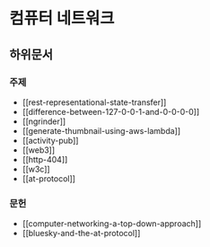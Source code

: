 # 컴퓨터 네트워크

## 하위문서

### 주제

- [[rest-representational-state-transfer]]
- [[difference-between-127-0-0-1-and-0-0-0-0]]
- [[ngrinder]]
- [[generate-thumbnail-using-aws-lambda]]
- [[activity-pub]]
- [[web3]]
- [[http-404]]
- [[w3c]]
- [[at-protocol]]

### 문헌

- [[computer-networking-a-top-down-approach]]
- [[bluesky-and-the-at-protocol]]

